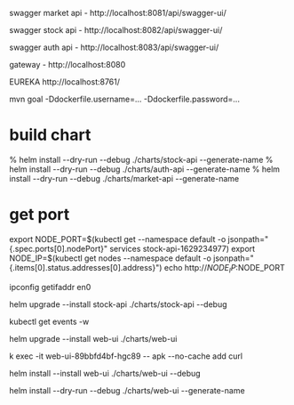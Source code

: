 swagger market api - http://localhost:8081/api/swagger-ui/

swagger stock api - http://localhost:8082/api/swagger-ui/

swagger auth api - http://localhost:8083/api/swagger-ui/

gateway - http://localhost:8080

EUREKA 
http://localhost:8761/


mvn goal -Ddockerfile.username=... -Ddockerfile.password=...


# build chart 

% helm install --dry-run --debug ./charts/stock-api --generate-name
% helm install --dry-run --debug ./charts/auth-api --generate-name
% helm install --dry-run --debug ./charts/market-api --generate-name

# get port 

export NODE_PORT=$(kubectl get --namespace default -o jsonpath="{.spec.ports[0].nodePort}" services stock-api-1629234977)
export NODE_IP=$(kubectl get nodes --namespace default -o jsonpath="{.items[0].status.addresses[0].address}")
echo http://$NODE_IP:$NODE_PORT

ipconfig getifaddr en0 

helm upgrade --install stock-api ./charts/stock-api --debug  

kubectl get events -w

helm upgrade --install web-ui ./charts/web-ui

 k exec -it web-ui-89bbfd4bf-hgc89 -- apk --no-cache add curl 
 
 
 helm install --install web-ui ./charts/web-ui --debug  
 
 helm install --dry-run --debug ./charts/web-ui --generate-name